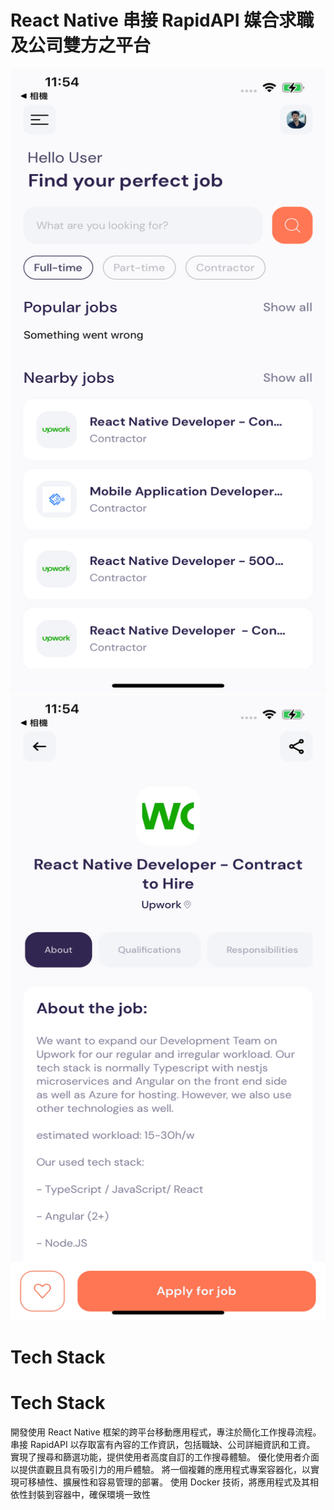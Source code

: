 # React Native 串接 RapidAPI 媒合求職及公司雙方之平台
<img src="https://github.com/ChihTsungLu/react-native/blob/main/rnhome.png" width="1080" height="1000" alt="Home Screen Image"/>
<img src="https://github.com/ChihTsungLu/react-native/blob/main/rn.png" width="1080" height="1000" alt="RN Screen Image"/>

# Tech Stack
# Tech Stack
開發使用 React Native 框架的跨平台移動應用程式，專注於簡化工作搜尋流程。
串接 RapidAPI 以存取富有內容的工作資訊，包括職缺、公司詳細資訊和工資。
實現了搜尋和篩選功能，提供使用者高度自訂的工作搜尋體驗。
優化使用者介面以提供直觀且具有吸引力的用戶體驗。
將一個複雜的應用程式專案容器化，以實現可移植性、擴展性和容易管理的部署。
使用 Docker 技術，將應用程式及其相依性封裝到容器中，確保環境一致性
